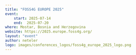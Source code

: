```yaml
---
title: "FOSS4G EUROPE 2025"
event:
    start: 2025-07-14
    end:  2025-07-20
where: Mostar, Bosnia and Herzegovina
website: https://2025.europe.foss4g.org/
layout: "event"
author: neteler
logo: images/conferences_logos/foss4g_europe_2025_logo.png
---
```

